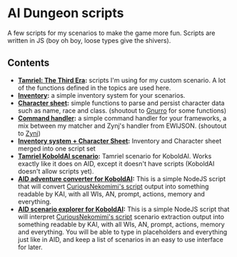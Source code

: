 # AI Dungeon scripts
A few scripts for my scenarios to make the game more fun. Scripts are written in JS (boy oh boy, loose types give the shivers).

## Contents
* **[Tamriel: The Third Era](tamriel/):** scripts I'm using for my custom scenario. A lot of the functions defined in the topics are used here.
* **[Inventory](inventory/):** a simple inventory system for your scenarios.
* **[Character sheet](character-sheet/):** simple functions to parse and persist character data such as name, race and class. (shoutout to [Gnurro](https://github.com/Gnurro/AIDscripts) for some functions)
* **[Command handler](command-handler/):** a simple command handler for your frameworks, a mix between my matcher and Zynj's handler from EWIJSON. (shoutout to [Zynj](https://github.com/Zynj-git/AIDungeon/tree/master/AID-Script-Examples/EWIJSON))
* **[Inventory system + Character Sheet](inventory-character-sheet-merged):** Inventory and Character sheet merged into one script set
* **[Tamriel KoboldAI scenario](other/tamriel-scenario):** Tamriel scenario for KoboldAI. Works exactly like it does on AID, except it doesn't have scripts (KoboldAI doesn't allow scripts yet).
* **[AID adventure converter for KoboldAI](other/convert_story_for_koboldai.js):** This is a simple NodeJS script that will convert [CuriousNekomimi's script](https://github.com/CuriousNekomimi/AIDCAT) output into something readable by KAI, with all WIs, AN, prompt, actions, memory and everything.
* **[AID scenario explorer for KoboldAI](other/scenario-explorer):** This is a simple NodeJS script that will interpret [CuriousNekomimi's script](https://github.com/CuriousNekomimi/AIDCAT) scenario extraction output into something readable by KAI, with all WIs, AN, prompt, actions, memory and everything. You will be able to type in placeholders and everything just like in AID, and keep a list of scenarios in an easy to use interface for later.